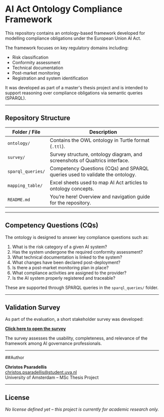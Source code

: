 # AI Act Ontology Compliance Framework

This repository contains an ontology-based framework developed for modelling compliance obligations under the European Union AI Act.

The framework focuses on key regulatory domains including:
- Risk classification
- Conformity assessment
- Technical documentation
- Post-market monitoring
- Registration and system identification

It was developed as part of a master's thesis project and is intended to support reasoning over compliance obligations via semantic queries (SPARQL).

---

## Repository Structure

| Folder / File        | Description                                                                 |
|----------------------|-----------------------------------------------------------------------------|
| `ontology/`          | Contains the OWL ontology in Turtle format (`.ttl`).                        |
| `survey/`            | Survey structure, ontology diagram, and screenshots of Qualtrics interface. |
| `sparql_queries/`    | Competency Questions (CQs) and SPARQL queries used to validate the ontology. |
| `mapping_table/`     | Excel sheets used to map AI Act articles to ontology concepts.              |
| `README.md`          | You’re here! Overview and navigation guide for the repository.              |

---

## Competency Questions (CQs)

The ontology is designed to answer key compliance questions such as:

1. What is the risk category of a given AI system?
2. Has the system undergone the required conformity assessment?
3. What technical documentation is linked to the system?
4. What changes have been declared post-deployment?
5. Is there a post-market monitoring plan in place?
6. What compliance activities are assigned to the provider?
7. Is the AI system properly registered and traceable?

These are supported through SPARQL queries in the `sparql_queries/` folder.

---

## Validation Survey

As part of the evaluation, a short stakeholder survey was developed:

[**Click here to open the survey**](https://your-survey-link-goes-here)

The survey assesses the usability, completeness, and relevance of the framework among AI governance professionals.

---

##Author

**Christos Psaradellis**  
christos.psaradellis@student.uva.nl  
University of Amsterdam – MSc Thesis Project

---

## License

*No license defined yet – this project is currently for academic research only.*
